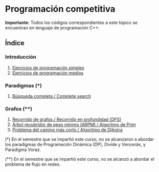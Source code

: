 # Programación competitiva

**Importante**: Todos los códigos correspondientes a este tópico se encuentran en lenguaje de programación C++.

## Índice

### Introducción
1. [Ejercicios de programación simples](https://github.com/AlvaroMolinaCL/TallerDeProgramacion2/tree/main/programacionCompetitiva/01_ejerciciosSimples)
2. [Ejercicios de programación medios](https://github.com/AlvaroMolinaCL/TallerDeProgramacion2/tree/main/programacionCompetitiva/02_ejerciciosMedios)

### Paradigmas (*)
1. [Búsqueda completa / Complete search](https://github.com/AlvaroMolinaCL/TallerDeProgramacion2/tree/main/programacionCompetitiva/03_busquedaCompleta)

### Grafos (**)
1. [Recorrido de grafos / Recorrido en profundidad (DFS)](https://github.com/AlvaroMolinaCL/TallerDeProgramacion2/tree/main/programacionCompetitiva/04_grafos/recorridoGrafos)
2. [Árbol recubridor de peso mínimo (ARPM) / Algoritmo de Prim](https://github.com/AlvaroMolinaCL/TallerDeProgramacion2/tree/main/programacionCompetitiva/04_grafos/ARPM_y_CaminoMasCorto)
3. [Problema del camino más corto / Algoritmo de Dijkstra](https://github.com/AlvaroMolinaCL/TallerDeProgramacion2/tree/main/programacionCompetitiva/04_grafos/ARPM_y_CaminoMasCorto)

(*) En el semestre que se impartió este curso, no se alcanzaron a abordar los paradigmas de Programación Dinámica (DP), Divide y Vencerás, y Paradigma Voraz.

(**) En el semestre que se impartió este curso, no se alcanzó a abordar el problema de flujo en redes.